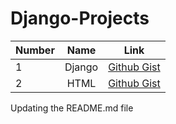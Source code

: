 # Django-Projects
| Number | Name | Link |
|:- | :----: | :---: |
| 1 | Django | [Github Gist](https://gist.github.com/HarshithPaladi/1655e2c8f093ff2a321de257a1eeb04d "Django Initial Steps") |
| 2 | HTML | [Github Gist](https://gist.github.com/HarshithPaladi/cd7df687843f88710ee5fb68948cddfc "HTML Basic Syntax") |  

Updating the README.md file
